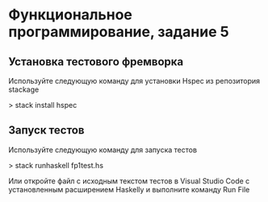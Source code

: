 # Функциональное программирование, задание 5
## Установка тестового фремворка

Используйте следующую команду для установки Hspec из репозитория stackage

\> stack install hspec

## Запуск тестов

Используйте следующую команду для запуска тестов

\> stack runhaskell fp1test.hs

Или откройте файл с исходным текстом тестов в Visual Studio Code с установленным расширением Haskelly и выполните команду Run File 